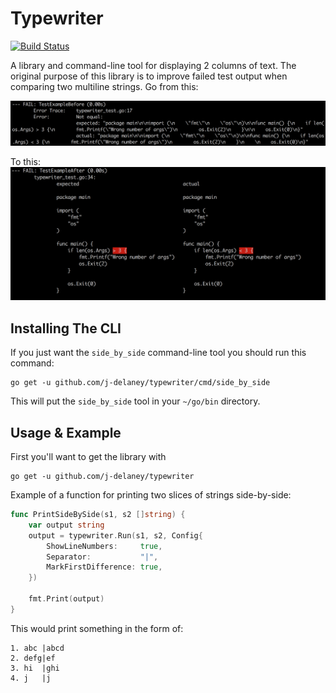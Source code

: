 # Typewriter

[![Build Status](https://travis-ci.org/j-delaney/typewriter.svg?branch=travis)](https://travis-ci.org/j-delaney/typewriter)

A library and command-line tool for displaying 2 columns of text.
The original purpose of this library is to improve failed test output when comparing two multiline strings.
Go from this:

![](/readme_imgs/before.png?raw=true "Before")

To this:
![](/readme_imgs/after.png?raw=true "After")

## Installing The CLI

If you just want the `side_by_side` command-line tool you should run this command:
```
go get -u github.com/j-delaney/typewriter/cmd/side_by_side
```

This will put the `side_by_side` tool in your `~/go/bin` directory.

## Usage & Example

First you'll want to get the library with

```
go get -u github.com/j-delaney/typewriter
```

Example of a function for printing two slices of strings side-by-side:

```go
func PrintSideBySide(s1, s2 []string) {
	var output string
	output = typewriter.Run(s1, s2, Config{
		ShowLineNumbers:     true,
		Separator:           "|",
		MarkFirstDifference: true,
	})

	fmt.Print(output)
}
```

This would print something in the form of:

```
1. abc |abcd
2. defg|ef
3. hi  |ghi
4. j   |j
```
